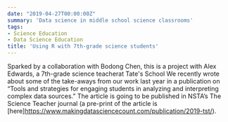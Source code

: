 ```yaml
---
date: "2019-04-27T00:00:00Z"
summary: 'Data science in middle school science classrooms'
tags:
- Science Education
- Data Science Education
title: 'Using R with 7th-grade science students'
---
```


Sparked by a collaboration with Bodong Chen, this is a project with Alex Edwards, a 7th-grade science teacherat Tate's School We recently wrote about some of the take-aways from our work last year in a publication on “Tools and strategies for engaging students in analyzing and interpreting complex data sources.” The article is going to be published in NSTA’s The Science Teacher journal (a pre-print of the article is [here]https://www.makingdatasciencecount.com/publication/2019-tst/).
